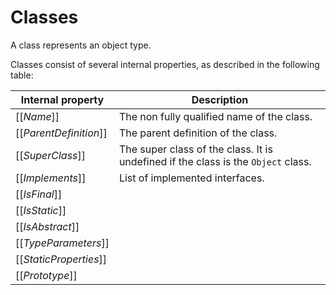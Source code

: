 # Classes

A class represents an object type.

Classes consist of several internal properties, as described in the following table:

| Internal property | Description |
| ----------------- | ----------- |
| \[\[*Name*\]\] | The non fully qualified name of the class. |
| \[\[*ParentDefinition*\]\] | The parent definition of the class. |
| \[\[*SuperClass*\]\] | The super class of the class. It is undefined if the class is the `Object` class. |
| \[\[*Implements*\]\] | List of implemented interfaces. |
| \[\[*IsFinal*\]\] | |
| \[\[*IsStatic*\]\] | |
| \[\[*IsAbstract*\]\] | |
| \[\[*TypeParameters*\]\] | |
| \[\[*StaticProperties*\]\] | |
| \[\[*Prototype*\]\] | |